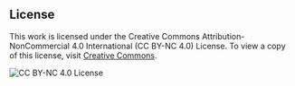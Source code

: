 ## License

This work is licensed under the Creative Commons Attribution-NonCommercial 4.0 International (CC BY-NC 4.0) License. To view a copy of this license, visit [Creative Commons](https://creativecommons.org/licenses/by-nc/4.0/).

![CC BY-NC 4.0 License](https://licensebuttons.net/l/by-nc/4.0/88x31.png)
